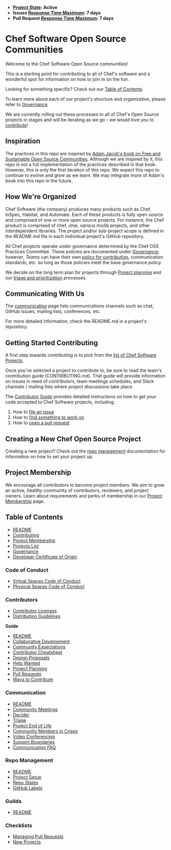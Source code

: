 * **[Project State](https://github.com/chef/chef-oss-practices/blob/master/repo-management/repo-states.md): Active**
* **Issues [Response Time Maximum](https://github.com/chef/chef-oss-practices/blob/master/repo-management/repo-states.md): 7 days**
* **Pull Request [Response Time Maximum](https://github.com/chef/chef-oss-practices/blob/master/repo-management/repo-states.md): 7 days**

# Chef Software Open Source Communities

Welcome to the Chef Software Open Source communities!

This is a starting point for contributing to all of Chef's software and a wonderful spot for information on how to join in on the fun.

Looking for something specific? Check out our [Table of Contents](table-of-contents.md).

To learn more about each of our project's structure and organization, please refer to [Governance](governance.md).

We are currently rolling out these processes to all of Chef's Open Source projects in stages and will be iterating as we go - we would love you to [contribute](CONTRIBUTING.md)!

## Inspiration

The practices in this repo are inspired by [Adam Jacob's book on Free and Sustainable Open Source Communities](https://sfosc.org/). Although we are inspired by it, this repo is not a full implementation of the practices described in that book. However, this is only the first iteration of this repo. We expect this repo to continue to evolve and grow as we learn. We may integrate more of Adam's book into this repo in the future.

## How We're Organized

Chef Software (the company) produces many products such as Chef, InSpec, Habitat, and Automate. Each of these products is fully open source and comprised of one or more open source projects. For instance, the Chef product is comprised of chef, ohai, various mixlib projects, and other interdependent libraries. The project and/or sub-project scope is defined in the README.md file in each individual project's GitHub repository.

All Chef projects operate under governance determined by the Chef OSS Practices Committee. These policies are documented under [Governance](governance.md); however, *Teams* can have their own [policy for contribution](repo-management/project-required-setup.md#CONTRIBUTING.md), communication standards, etc. so long as those policies meet the base governance policy.

We decide on the long term plan for projects through [Project planning](contributors/guide/project-planning.md) and our [triage and prioritization](contributors/guide/issue-triage.md) processes.

## Communicating With Us

The [communication](communication/README.md) page lists communications channels such as chat, GitHub issues, mailing lists, conferences, etc.

For more detailed information, check the README.md in a project's repository.

## Getting Started Contributing

A first step towards contributing is to pick from the [list of Chef Software Projects](projects-list.md).

Once you've selected a project to contribute to, be sure to read the team's contribution guide (CONTRIBUTING.md). That guide will provide information on issues in need of contributors, team meetings schedules, and Slack channels / mailing lists where project discussions take place.

The [Contributor Guide](contributors/guide/README.md) provides detailed instructions on how to get your code accepted to Chef Software projects, including:

  1. How to [file an issue](contributors/guide/README.md#file-an-issue)
  2. How to [find something to work on](contributors/guide/README.md#find-something-to-work-on)
  3. How to [open a pull request](contributors/guide/README.md#open-a-pull-request)

## Creating a New Chef Open Source Project

Creating a new project? Check out the [repo management](repo-management/README.md) documentation for information on how to set your project up.

## Project Membership

We encourage all contributors to become project members. We aim to grow an active, healthy community of contributors, reviewers, and project owners. Learn about requirements and perks of membership in our [Project Membership](project-membership.md) page.

## Table of Contents
- [README](README.md)
- [Contributing](CONTRIBUTING.md)
- [Project Membership](project-membership.md)
- [Projects List](projects-list.md)
- [Governance](governance.md)
- [Developer Certificate of Origin](DCO.md)

### Code of Conduct
- [Virtual Spaces Code of Conduct](CODE_OF_CONDUCT.md)
- [Physical Spaces Code of Conduct](physical-spaces-code-of-conduct.md)

### Contributors
- [Contributor Licenses](./contributors/software-licenses.md)
- [Distribution Guidelines](./contributors/distribution-guidelines.md)

**Guide**
- [README](./contributors/guide/README.md)
- [Collaborative Development](./contributors/guide/collaborative-dev.md)
- [Community Expectations](./contributors/guide/community-expectations.md)
- [Contributor Cheatsheet](./contributors/guide/contributor-cheatsheet.md)
- [Design Proposals](./contributors/guide/design-proposals.md)
- [Help Wanted](./contributors/guide/help-wanted.md)
- [Project Planning](./contributors/guide/project-planning.md)
- [Pull Requests](./contributors/guide/pull-requests.md)
- [Ways to Contribute](./contributors/guide/ways-to-contribute.md)

### Communication
- [README](./communication/README.md)
- [Community Meetings](./communication/community-meetings.md)
- [Decider](./communication/decider.md)
- [Triage](./communication/triage.md)
- [Project End of Life](./communication/project-eol.md)
- [Community Members in Crises](./communication/community-members-in-crisis.md)
- [Video Conferencing](./communication/video-conferencing.md)
- [Support Boundaries](./communication/support-boundaries.md)
- [Communication FAQ](./communication/communication-faq.md)

### Repo Management
- [README](./repo-management/README.md)
- [Project Setup](./repo-management/project-required-setup.md)
- [Repo States](./repo-management/repo-states.md)
- [GitHub Labels](./repo-management/github-labels.md)


### Guilds
- [README](./guilds/README.md)

### Checklists
- [Managing Pull Requests](./checklists/managing-pull-requests.md)
- [New Projects](./checklists/new-project.md)